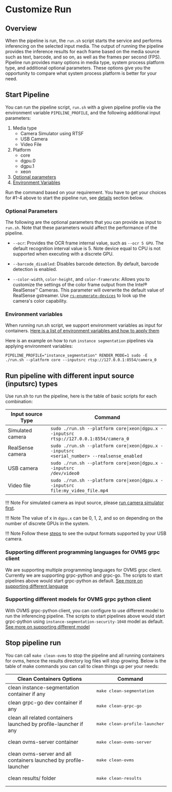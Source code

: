 # Customize Run

## Overview 
When the pipeline is run, the `run.sh` script starts the service and performs inferencing on the selected input media. The output of running the pipeline provides the inference results for each frame based on the media source such as text, barcode, and so on, as well as the frames per second (FPS). Pipeline run provides many options in media type, system process platform type, and additional optional parameters. These options give you the opportunity to compare what system process platform is better for your need.

## Start Pipeline
You can run the pipeline script, `run.sh` with a given pipeline profile via the environment variable `PIPELINE_PROFILE`, and the following additional input parameters:

1. Media type
    - Camera Simulator using RTSF
    - USB Camera
    - Video File
2. Platform
    - core
    - dgpu.0
    - dgpu.1
    - xeon
3. [Optional parameters](#optional-parameters)
4. [Environment Variables](../environment_variables.md)
 
Run the command based on your requirement. You have to get your choices for #1-4 above to start the pipeline run, see [details](#run-pipeline-with-different-input-sourceinputsrc-types) section below.

### Optional Parameters

The following are the optional parameters that you can provide as input to `run.sh`. Note that these parameters would affect the performance of the pipeline.

- `--ocr`: Provides the OCR frame internal value, such as `--ocr 5 GPU`. The default recognition interval value is 5. Note device equal to CPU is not supported when executing with a discrete GPU.

- `--barcode_disabled`: Disables barcode detection. By default, barcode detection is enabled.

- `--color-width`, `color-height`, and `color-framerate`: Allows you to customize the settings of the color frame output from the Intel® RealSense™ Cameras. This parameter will overwrite the default value of RealSense gstreamer. Use [`rs-enumerate-devices`](../camera_serial_number.md) to look up the camera's color capability.

### Environment variables
When running run.sh script, we support environment variables as input for containers. [Here is a list of environment variables and how to apply them](../environment_variables.md)

Here is an example on how to run `instance segmentation` pipelines via applying environment variables:

```console
PIPELINE_PROFILE="instance_segmentation" RENDER_MODE=1 sudo -E ./run.sh --platform core --inputsrc rtsp://127.0.0.1:8554/camera_0
```

## Run pipeline with different input source (inputsrc) types
Use run.sh to run the pipeline, here is the table of basic scripts for each combination:

| Input source Type |Command                                                                                                                                        |          
|-------------------|-----------------------------------------------------------------------------------------------------------------------------------------------|
| Simulated camera  | <code>sudo ./run.sh --platform core&#124;xeon&#124;dgpu.x --inputsrc rtsp://127.0.0.1:8554/camera_0</code>      |
| RealSense camera  | <code>sudo ./run.sh --platform core&#124;xeon&#124;dgpu.x --inputsrc <serial_number> --realsense_enabled</code> |
| USB camera        | <code>sudo ./run.sh --platform core&#124;xeon&#124;dgpu.x --inputsrc /dev/video0</code>                         |
| Video file      | <code>sudo ./run.sh --platform core&#124;xeon&#124;dgpu.x --inputsrc file:my_video_file.mp4</code>              |

!!! Note
    For simulated camera as input source, please [run camera simulator first](../run_camera_simulator.md).

!!! Note
    The value of x in `dgpu.x` can be 0, 1, 2, and so on depending on the number of discrete GPUs in the system.
    
!!! Note
    Follow these [steps](../query_usb_camera.md) to see the output formats supported by your USB camera.


### Supporting different programming languages for OVMS grpc client
We are supporting multiple programming languages for OVMS grpc client. Currently we are supporting grpc-python and grpc-go. The scripts to start pipelines above would start grpc-python as default. [See more on supporting different language](./supportingDifferentLanguage.md)

### Supporting different models for OVMS grpc python client
With OVMS grpc-python client, you can configure to use different model to run the inferencing pipeline. The scripts to start pipelines above would start grpc-python using `instance-segmentation-security-1040` model as default. [See more on supporting different model](./supportingDifferentModel.md)


## Stop pipeline run
You can call `make clean-ovms` to stop the pipeline and all running containers for ovms, hence the results directory log files will stop growing. Below is the table of make commands you can call to clean things up per your needs:

| Clean Containers Options                                     | Command                            |
| -------------------------------------------------------------| -----------------------------------|
| clean instance-segmentation container if any                 | <pre>make clean-segmentation</pre>      |
| clean grpc-go dev container if any                           | <pre>make clean-grpc-go</pre>      |
| clean all related containers launched by profile-launcher if any | <pre>make clean-profile-launcher</pre>  |
| clean ovms-server container                                 | <pre>make clean-ovms-server</pre> |
| clean ovms-server and all containers launched by profile-launcher          | <pre>make clean-ovms</pre>         |
| clean results/ folder                                        | <pre>make clean-results</pre>      |